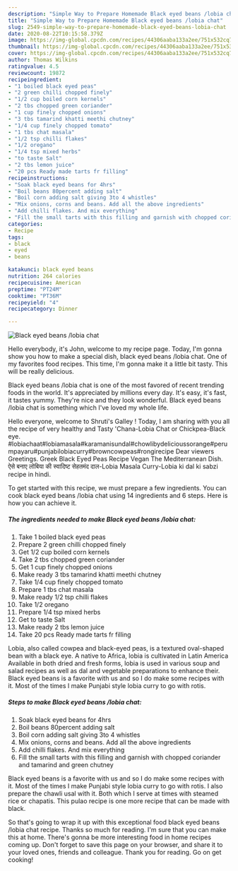 ```yaml
---
description: "Simple Way to Prepare Homemade Black eyed beans /lobia chat"
title: "Simple Way to Prepare Homemade Black eyed beans /lobia chat"
slug: 2549-simple-way-to-prepare-homemade-black-eyed-beans-lobia-chat
date: 2020-08-22T10:15:58.379Z
image: https://img-global.cpcdn.com/recipes/44306aaba133a2ee/751x532cq70/black-eyed-beans-lobia-chat-recipe-main-photo.jpg
thumbnail: https://img-global.cpcdn.com/recipes/44306aaba133a2ee/751x532cq70/black-eyed-beans-lobia-chat-recipe-main-photo.jpg
cover: https://img-global.cpcdn.com/recipes/44306aaba133a2ee/751x532cq70/black-eyed-beans-lobia-chat-recipe-main-photo.jpg
author: Thomas Wilkins
ratingvalue: 4.5
reviewcount: 19872
recipeingredient:
- "1 boiled black eyed peas"
- "2 green chilli chopped finely"
- "1/2 cup boiled corn kernels"
- "2 tbs chopped green coriander"
- "1 cup finely chopped onions"
- "3 tbs tamarind khatti meethi chutney"
- "1/4 cup finely chopped tomato"
- "1 tbs chat masala"
- "1/2 tsp chilli flakes"
- "1/2 oregano"
- "1/4 tsp mixed herbs"
- "to taste Salt"
- "2 tbs lemon juice"
- "20 pcs Ready made tarts fr filling"
recipeinstructions:
- "Soak black eyed beans for 4hrs"
- "Boil beans 80percent adding salt"
- "Boil corn adding salt giving 3to 4 whistles"
- "Mix onions, corns and beans. Add all the above ingredients"
- "Add chilli flakes. And mix everything"
- "Fill the small tarts with this filling and garnish with chopped coriander and tamarind and green chutney"
categories:
- Recipe
tags:
- black
- eyed
- beans

katakunci: black eyed beans 
nutrition: 264 calories
recipecuisine: American
preptime: "PT24M"
cooktime: "PT36M"
recipeyield: "4"
recipecategory: Dinner

---
```



![Black eyed beans /lobia chat](https://img-global.cpcdn.com/recipes/44306aaba133a2ee/751x532cq70/black-eyed-beans-lobia-chat-recipe-main-photo.jpg)

Hello everybody, it's John, welcome to my recipe page. Today, I'm gonna show you how to make a special dish, black eyed beans /lobia chat. One of my favorites food recipes. This time, I'm gonna make it a little bit tasty. This will be really delicious.

Black eyed beans /lobia chat is one of the most favored of recent trending foods in the world. It's appreciated by millions every day. It's easy, it's fast, it tastes yummy. They're nice and they look wonderful. Black eyed beans /lobia chat is something which I've loved my whole life.

Hello everyone, welcome to Shruti&#39;s Galley ! Today, I am sharing with you all the recipe of very healthy and Tasty &#39;Chana-Lobia Chat or Chickpea-Black eye. #lobiachaat#lobiamasala#karamanisundal#chowlibydelicioussorange#perumpayaru#punjabilobiacurry#browncowpeas#rongirecipe Dear viewers Greetings. Greek Black Eyed Peas Recipe Vegan The Mediterranean Dish. ऐसे बनाए लोबिया की स्वादिष्ट सेहतमंद दाल-Lobia Masala Curry-Lobia ki dal ki sabzi recipe in hindi.


To get started with this recipe, we must prepare a few ingredients. You can cook black eyed beans /lobia chat using 14 ingredients and 6 steps. Here is how you can achieve it.

<!--inarticleads1-->

##### The ingredients needed to make Black eyed beans /lobia chat:

1. Take 1 boiled black eyed peas
1. Prepare 2 green chilli chopped finely
1. Get 1/2 cup boiled corn kernels
1. Take 2 tbs chopped green coriander
1. Get 1 cup finely chopped onions
1. Make ready 3 tbs tamarind khatti meethi chutney
1. Take 1/4 cup finely chopped tomato
1. Prepare 1 tbs chat masala
1. Make ready 1/2 tsp chilli flakes
1. Take 1/2 oregano
1. Prepare 1/4 tsp mixed herbs
1. Get to taste Salt
1. Make ready 2 tbs lemon juice
1. Take 20 pcs Ready made tarts fr filling


Lobia, also called cowpea and black-eyed peas, is a textured oval-shaped bean with a black eye. A native to Africa, lobia is cultivated in Latin America Available in both dried and fresh forms, lobia is used in various soup and salad recipes as well as dal and vegetable preparations to enhance their. Black eyed beans is a favorite with us and so I do make some recipes with it. Most of the times I make Punjabi style lobia curry to go with rotis. 

<!--inarticleads2-->

##### Steps to make Black eyed beans /lobia chat:

1. Soak black eyed beans for 4hrs
1. Boil beans 80percent adding salt
1. Boil corn adding salt giving 3to 4 whistles
1. Mix onions, corns and beans. Add all the above ingredients
1. Add chilli flakes. And mix everything
1. Fill the small tarts with this filling and garnish with chopped coriander and tamarind and green chutney


Black eyed beans is a favorite with us and so I do make some recipes with it. Most of the times I make Punjabi style lobia curry to go with rotis. I also prepare the chawli usal with it. Both which I serve at times with steamed rice or chapatis. This pulao recipe is one more recipe that can be made with black. 

So that's going to wrap it up with this exceptional food black eyed beans /lobia chat recipe. Thanks so much for reading. I'm sure that you can make this at home. There's gonna be more interesting food in home recipes coming up. Don't forget to save this page on your browser, and share it to your loved ones, friends and colleague. Thank you for reading. Go on get cooking!
